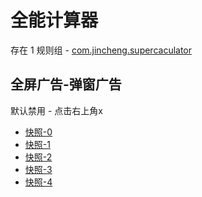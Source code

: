 # 全能计算器

存在 1 规则组 - [com.jincheng.supercaculator](/src/apps/com.jincheng.supercaculator.ts)

## 全屏广告-弹窗广告

默认禁用 - 点击右上角x

- [快照-0](https://i.gkd.li/import/12859523)
- [快照-1](https://i.gkd.li/import/12859545)
- [快照-2](https://i.gkd.li/import/13670598)
- [快照-3](https://i.gkd.li/import/13261870)
- [快照-4](https://i.gkd.li/import/13378847)
